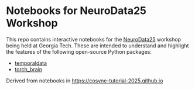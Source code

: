 # Notebooks for NeuroData25 Workshop

This repo contains interactive notebooks for the
[NeuroData25](https://research.gatech.edu/data/NeuroData25) workshop being held at 
Georgia Tech. These are intended to understand and highlight the features of
the following open-source Python packages:
- [temporaldata](https://github.com/neuro-galaxy/temporaldata)
- [torch_brain](https://github.com/neuro-galaxy/torch_brain)


Derived from notebooks in
https://cosyne-tutorial-2025.github.io